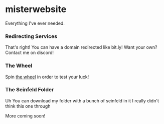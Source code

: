 # misterwebsite

Everything I've ever needed.

### Redirecting Services
That's right! You can have a domain redirected like bit.ly!
Want your own? Contact me on discord!

### The Wheel
Spin [the wheel](https://misterdepth.github.io/wheel) in order to test your luck!

### The Seinfeld Folder
Uh
You can download my folder with a bunch of seinfeld in it I really didn't think this one through

More coming soon!